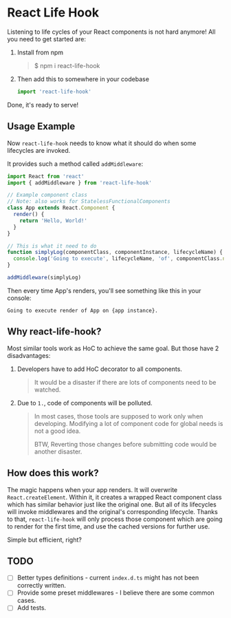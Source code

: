 # React Life Hook

Listening to life cycles of your React components is not hard anymore! All you need to get started are:
1. Install from npm
    > $ npm i react-life-hook
1. Then add this to somewhere in your codebase
    ```jsx
    import 'react-life-hook'
    ```

Done, it's ready to serve!

## Usage Example
Now `react-life-hook` needs to know what it should do when some lifecycles are invoked.

It provides such a method called `addMiddleware`:

```jsx
import React from 'react'
import { addMiddleware } from 'react-life-hook'

// Example component class
// Note: also works for StatelessFunctionalComponents
class App extends React.Component {
  render() {
    return 'Hello, World!'
  }
}

// This is what it need to do
function simplyLog(componentClass, componentInstance, lifecycleName) {
  console.log('Going to execute', lifecycleName, 'of', componentClass.name, 'on', componentInstance)
}

addMiddleware(simplyLog)
```

Then every time App's renders, you'll see something like this in your console:
```
Going to execute render of App on {app instance}.
```

## Why react-life-hook?
Most similar tools work as HoC to achieve the same goal. But those have 2 disadvantages:
1. Developers have to add HoC decorator to all components.
    > It would be a disaster if there are lots of components need to be watched.
1. Due to `1.`, code of components will be polluted.
    > In most cases, those tools are supposed to work only when developing. Modifying a lot of component code for global needs is not a good idea.
    >
    > BTW, Reverting those changes before submitting code would be another disaster.

## How does this work?
The magic happens when your app renders.
It will overwrite `React.createElement`. Within it, it creates a wrapped React component class which has similar behavior just like the original one.
But all of its lifecycles will invoke middlewares and the original's corresponding lifecycle.
Thanks to that, `react-life-hook` will only process those component which are going to render for the first time, and use the cached versions for further use.

Simple but efficient, right?

## TODO
- [ ] Better types definitions - current `index.d.ts` might has not been correctly written.
- [ ] Provide some preset middlewares - I believe there are some common cases.
- [ ] Add tests.
